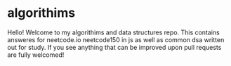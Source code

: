 # algorithims
Hello! Welcome to my algorithims and data structures repo. This contains answeres for neetcode.io neetcode150 in js as well as common dsa written out for study. If you see anything that can be improved upon pull requests are fully welcomed!
